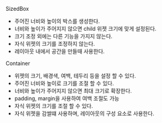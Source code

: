 SizedBox

- 주어진 너비와 높이의 박스를 생성한다.
- 너비와 높이가 주어지지 않으면 child 위젯 크기에 맞게 설정된다.
- 크기 조정 외에는 다른 기능을 가지지 않는다.
- 자식 위젯의 크기를 조정하지 않는다.
- 레이아웃 내에서 공간을 만들때 사용한다.

Container

- 위젯의 크기, 배경색, 여백, 테두리 등을 설정 할 수 있다.
- 주어진 너비와 높이로 크기를 조절 할 수 있다.
- 너비와 높이가 주어지지 않으면 최대 크기로 확장한다.
- padding, margin을 사용하여 여백 조절도 가능
- 자식 위젯의 크기를 조절 할 수 있다.
- 자식 위젯을 감쌀떄 사용하며, 레이아웃의 구성 요소로 사용한다.